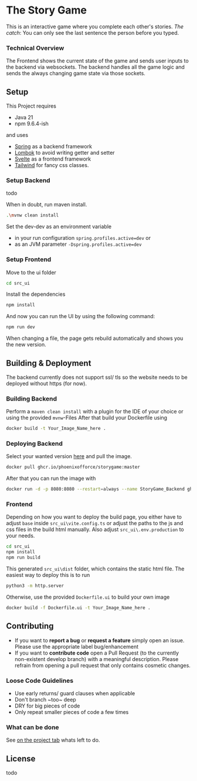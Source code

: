 # The Story Game

This is an interactive game where you complete each other's stories. *The catch*: You can only see the last sentence the person before you typed.

### Technical Overview
The Frontend shows the current state of the game and sends user inputs to the backend via websockets. The backend handles all the game logic and sends the always changing game state via those sockets.

## Setup

This Project requires
- Java 21
- npm 9.6.4-ish

and uses 
- [Spring](https://spring.io) as a backend framework
- [Lombok](https://projectlombok.org) to avoid writing getter and setter
- [Svelte](https://svelte.dev) as a frontend framework
- [Tailwind](https://tailwindcss.com) for fancy css classes.

### Setup Backend
todo

When in doubt, run maven install.
```bash
.\mvnw clean install
```

Set the dev-dev as an environment variable 
- in your run configuration `spring.profiles.active=dev` or
- as an JVM parameter `-Dspring.profiles.active=dev`

### Setup Frontend

Move to the ui folder
```bash
cd src_ui
```

Install the dependencies
```bash
npm install
```

And now you can run the UI by using the following command:

```bash
npm run dev
```

When changing a file, the page gets rebuild automatically and shows you the new version.

## Building & Deployment
The backend currently does not support ssl/ tls so the website needs to be deployed without https (for now).

### Building Backend

Perform a `maven clean install` with a plugin for the IDE of your choice or using the provided `mvnw`-Files 
After that build your Dockerfile using
```bash
docker build -t Your_Image_Name_here .
```

### Deploying Backend

Select your wanted version [here](https://github.com/PhoenixofForce/StoryGame/pkgs/container/storygame) and pull the image.
```bash
docker pull ghcr.io/phoenixofforce/storygame:master
```

After that you can run the image with
```bash
docker run -d -p 8080:8080 --restart=always --name StoryGame_Backend ghcr.io/phoenixofforce/storygame:master
```

### Frontend

Depending on how you want to deploy the build page, you either have to adjust `base` inside `src_ui\vite.config.ts` or adjust the paths to the js and css files in the build html manually.
Also adjust `src_ui\.env.production` to your needs.

```bash
cd src_ui
npm install
npm run build
```

This generated `src_ui\dist` folder, which contains the static html file.
The easiest way to deploy this is to run
```bash
python3 -m http.server
```

Otherwise, use the provided `Dockerfile.ui` to build your own image
```bash
docker build -f Dockerfile.ui -t Your_Image_Name_here .
```

## Contributing

- If you want to **report a bug** or **request a feature** simply open an issue. Please use the appropriate label bug/enhancement
- If you want to **contribute code** open a Pull Request (to the currently non-existent develop branch) with a meaningful description. Please refrain from opening a pull request that only contains cosmetic changes.

### Loose Code Guidelines
- Use early returns/ guard clauses when applicable
- Don't branch ~too~ deep
- DRY for big pieces of code
- Only repeat smaller pieces of code a few times

### What can be done
See [on the project tab](https://github.com/users/PhoenixofForce/projects/2) whats left to do.


## License
todo